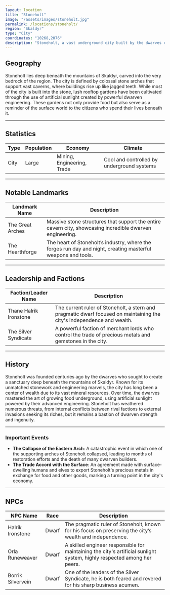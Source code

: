 ```yaml
---
layout: location
title: "Stoneholt"
image: "/assets/images/stoneholt.jpg"
permalink: /locations/stoneholt/
region: "Skaldyr"
type: "City"
coordinates: "10268,2076"
description: "Stoneholt, a vast underground city built by the dwarves of Skaldyr. The city is known for its impressive stone architecture, massive arches, and lush rooftop gardens that grow from artificial sunlight."
---
```


## Geography

Stoneholt lies deep beneath the mountains of Skaldyr, carved into the very bedrock of the region. The city is defined by colossal stone arches that support vast caverns, where buildings rise up like jagged teeth. While most of the city is built into the stone, lush rooftop gardens have been cultivated through the use of artificial sunlight created by powerful dwarven engineering. These gardens not only provide food but also serve as a reminder of the surface world to the citizens who spend their lives beneath it.

---

## Statistics

| Type                | Population | Economy             | Climate                |
|---------------------|------------|---------------------|------------------------|
| City    | Large    | Mining, Engineering, Trade | Cool and controlled by underground systems|

---

## Notable Landmarks

| Landmark Name            | Description                                                                                   |
|--------------------------|------------------------------------------------------------------------------------------------|
| The Great Arches          | Massive stone structures that support the entire cavern city, showcasing incredible dwarven engineering. |
| The Hearthforge           | The heart of Stoneholt’s industry, where the forges run day and night, creating masterful weapons and tools. |

---

## Leadership and Factions

| Faction/Leader Name        | Description                                                                                   |
|----------------------------|------------------------------------------------------------------------------------------------|
| Thane Halrik Ironstone      | The current ruler of Stoneholt, a stern and pragmatic dwarf focused on maintaining the city's independence and wealth. |
| The Silver Syndicate        | A powerful faction of merchant lords who control the trade of precious metals and gemstones in the city.|

---

## History

Stoneholt was founded centuries ago by the dwarves who sought to create a sanctuary deep beneath the mountains of Skaldyr. Known for its unmatched stonework and engineering marvels, the city has long been a center of wealth due to its vast mineral resources. Over time, the dwarves mastered the art of growing food underground, using artificial sunlight powered by their advanced engineering. Stoneholt has weathered numerous threats, from internal conflicts between rival factions to external invasions seeking its riches, but it remains a bastion of dwarven strength and ingenuity.

---

### Important Events

- **The Collapse of the Eastern Arch**: A catastrophic event in which one of the supporting arches of Stoneholt collapsed, leading to months of restoration efforts and the death of many dwarven builders.
- **The Trade Accord with the Surface**: An agreement made with surface-dwelling humans and elves to export Stoneholt's precious metals in exchange for food and other goods, marking a turning point in the city's economy.

---

## NPCs

| NPC Name              | Race     | Description                                           |
|-----------------------|----------|-------------------------------------------------------|
| Halrik Ironstone       | Dwarf    | The pragmatic ruler of Stoneholt, known for his focus on preserving the city’s wealth and independence. |
| Orla Runeweaver        | Dwarf    | A skilled engineer responsible for maintaining the city's artificial sunlight system, highly respected among her peers. |
| Borrik Silvervein      | Dwarf    | One of the leaders of the Silver Syndicate, he is both feared and revered for his sharp business acumen. |
